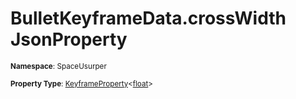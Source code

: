 # BulletKeyframeData.crossWidth JsonProperty

<small>**Namespace**: SpaceUsurper</small>

<small>**Property Type**: [KeyframeProperty](../KeyframeProperty-1.md)&lt;[float](https://docs.microsoft.com/en-us/dotnet/api/system.single?view=netframework-4.5)&gt;</small>

